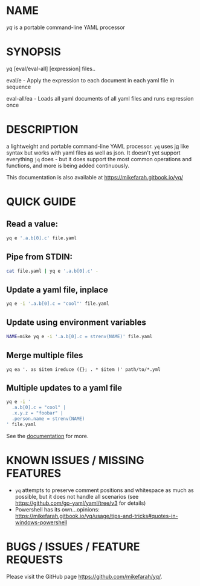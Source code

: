 # NAME
  *yq* is a portable command-line YAML processor

# SYNOPSIS 

yq [eval/eval-all] [expression] files..

eval/e  - Apply the expression to each document in each yaml file in sequence

eval-all/ea - Loads all yaml documents of all yaml files and runs expression once

# DESCRIPTION

a lightweight and portable command-line YAML processor. `yq` uses [jq](https://github.com/stedolan/jq) like syntax but works with yaml files as well as json. It doesn't yet support everything `jq` does - but it does support the most common operations and functions, and more is being added continuously.

This documentation is also available at https://mikefarah.gitbook.io/yq/
# QUICK GUIDE 

## Read a value:
```bash
yq e '.a.b[0].c' file.yaml
```

## Pipe from STDIN:
```bash
cat file.yaml | yq e '.a.b[0].c' -
```

## Update a yaml file, inplace
```bash
yq e -i '.a.b[0].c = "cool"' file.yaml
```

## Update using environment variables
```bash
NAME=mike yq e -i '.a.b[0].c = strenv(NAME)' file.yaml
```

## Merge multiple files
```
yq ea '. as $item ireduce ({}; . * $item )' path/to/*.yml
```

## Multiple updates to a yaml file
```bash
yq e -i '
  .a.b[0].c = "cool" |
  .x.y.z = "foobar" |
  .person.name = strenv(NAME)
' file.yaml
```

See the [documentation](https://mikefarah.gitbook.io/yq/) for more.

# KNOWN ISSUES / MISSING FEATURES
- `yq` attempts to preserve comment positions and whitespace as much as possible, but it does not handle all scenarios (see https://github.com/go-yaml/yaml/tree/v3 for details)
- Powershell has its own...opinions: https://mikefarah.gitbook.io/yq/usage/tips-and-tricks#quotes-in-windows-powershell

# BUGS / ISSUES / FEATURE REQUESTS

Please visit the GitHub page https://github.com/mikefarah/yq/.
